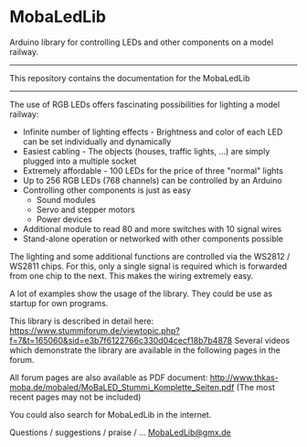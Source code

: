 # MobaLedLib
Arduino library for controlling LEDs and other components on a model railway.

*****************************************************************
  This repository contains the documentation for the MobaLedLib
*****************************************************************

The use of RGB LEDs offers fascinating possibilities for lighting a model railway:
- Infinite number of lighting effects - Brightness and color of each LED can be
  set individually and dynamically
- Easiest cabling - The objects (houses, traffic lights, ...) are simply plugged
  into a multiple socket
- Extremely affordable - 100 LEDs for the price of three "normal" lights
- Up to 256 RGB LEDs (768 channels) can be controlled by an Arduino
- Controlling other components is just as easy
  - Sound modules
  - Servo and stepper motors
  - Power devices
- Additional module to read 80 and more switches with 10 signal wires
- Stand-alone operation or networked with other components possible

The lighting and some additional functions are controlled via the WS2812 / WS2811 chips.
For this, only a single signal is required which is forwarded from one chip to the next.
This makes the wiring extremely easy.

A lot of examples show the usage of the library. They could be use as startup for own programs.


This library is described in detail here:
https://www.stummiforum.de/viewtopic.php?f=7&t=165060&sid=e3b7f6122766c330d04cecf18b7b4878
Several videos which demonstrate the library are available in the following pages in the forum.

All forum pages are also available as PDF document:
  http://www.thkas-moba.de/mobaled/MoBaLED_Stummi_Komplette_Seiten.pdf
(The most recent pages may not be included)

You could also search for MobaLedLib in the internet.


Questions / suggestions / praise / ...
  MobaLedLib@gmx.de

